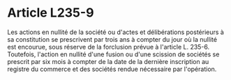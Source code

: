 # Article L235-9

Les actions en nullité de la société ou d'actes et délibérations postérieurs à sa constitution se prescrivent par trois ans à compter du jour où la nullité est encourue, sous réserve de la forclusion prévue à l'article L. 235-6.   Toutefois, l'action en nullité d'une fusion ou d'une scission de sociétés se prescrit par six mois à compter de la date de la dernière inscription au registre du commerce et des sociétés rendue nécessaire par l'opération.